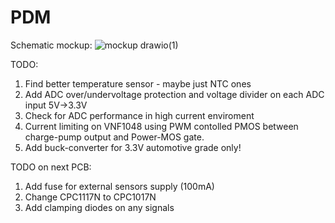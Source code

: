 # PDM

Schematic mockup:
![mockup drawio(1)](https://user-images.githubusercontent.com/78111197/210089409-ce1f0308-e05c-4726-afdd-d9baeaa8d556.png)

TODO:

1. Find better temperature sensor - maybe just NTC ones
2. Add ADC over/undervoltage protection and voltage divider on each ADC input 5V->3.3V
3. Check for ADC performance in high current enviroment
4. Current limiting on VNF1048 using PWM contolled PMOS between charge-pump output and Power-MOS gate.
5. Add buck-converter for 3.3V automotive grade only!

TODO on next PCB:

1. Add fuse for external sensors supply (100mA)
2. Change CPC1117N to CPC1017N
3. Add clamping diodes on any signals 
